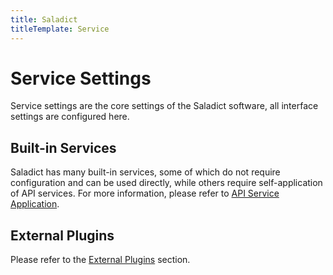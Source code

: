 ```yaml
---
title: Saladict
titleTemplate: Service
---
```


# Service Settings

Service settings are the core settings of the Saladict software, all interface settings are configured here.

## Built-in Services

Saladict has many built-in services, some of which do not require configuration and can be used directly, while others require self-application of API services. For more information, please refer to [API Service Application](/en/docs/api/).

## External Plugins

Please refer to the [External Plugins](/en/docs/plugin) section.
